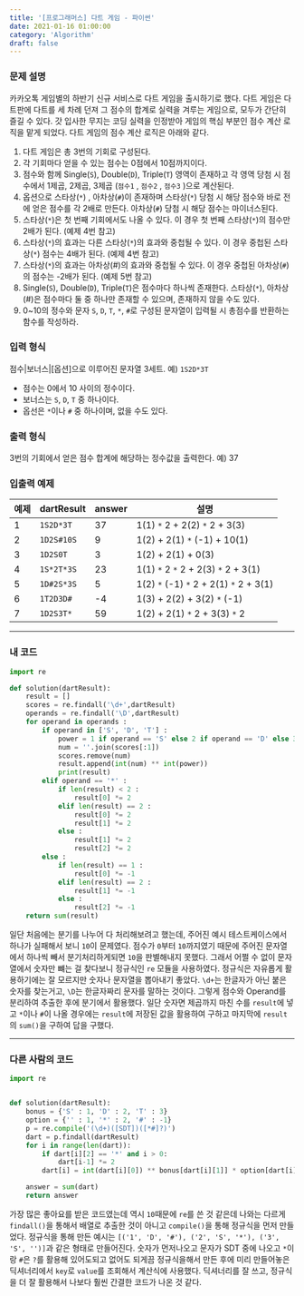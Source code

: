 ```yaml
---
title: '[프로그래머스] 다트 게임 - 파이썬'
date: 2021-01-16 01:00:00
category: 'Algorithm'
draft: false
---
```


### 문제 설명

카카오톡 게임별의 하반기 신규 서비스로 다트 게임을 출시하기로 했다. 다트 게임은 다트판에 다트를 세 차례 던져 그 점수의 합계로 실력을 겨루는 게임으로, 모두가 간단히 즐길 수 있다.
갓 입사한 무지는 코딩 실력을 인정받아 게임의 핵심 부분인 점수 계산 로직을 맡게 되었다. 다트 게임의 점수 계산 로직은 아래와 같다.

1. 다트 게임은 총 3번의 기회로 구성된다.
2. 각 기회마다 얻을 수 있는 점수는 0점에서 10점까지이다.
3. 점수와 함께 Single(`S`), Double(`D`), Triple(`T`) 영역이 존재하고 각 영역 당첨 시 점수에서 1제곱, 2제곱, 3제곱 (`점수1` , `점수2` , `점수3` )으로 계산된다.
4. 옵션으로 스타상(`*`) , 아차상(`#`)이 존재하며 스타상(`*`) 당첨 시 해당 점수와 바로 전에 얻은 점수를 각 2배로 만든다. 아차상(`#`) 당첨 시 해당 점수는 마이너스된다.
5. 스타상(`*`)은 첫 번째 기회에서도 나올 수 있다. 이 경우 첫 번째 스타상(`*`)의 점수만 2배가 된다. (예제 4번 참고)
6. 스타상(`*`)의 효과는 다른 스타상(`*`)의 효과와 중첩될 수 있다. 이 경우 중첩된 스타상(`*`) 점수는 4배가 된다. (예제 4번 참고)
7. 스타상(`*`)의 효과는 아차상(#)의 효과와 중첩될 수 있다. 이 경우 중첩된 아차상(`#`)의 점수는 -2배가 된다. (예제 5번 참고)
8. Single(`S`), Double(`D`), Triple(`T`)은 점수마다 하나씩 존재한다.
   스타상(`*`), 아차상(#)은 점수마다 둘 중 하나만 존재할 수 있으며, 존재하지 않을 수도 있다.
9. 0~10의 정수와 문자 `S`, `D`, `T`, `*`, `#`로 구성된 문자열이 입력될 시 총점수를 반환하는 함수를 작성하라.

### 입력 형식

점수|보너스|[옵션]으로 이루어진 문자열 3세트.
예) `1S2D*3T`

- 점수는 0에서 10 사이의 정수이다.
- 보너스는 `S`, `D`, `T` 중 하나이다.
- 옵선은 `*`이나 `#` 중 하나이며, 없을 수도 있다.

### 출력 형식

3번의 기회에서 얻은 점수 합계에 해당하는 정수값을 출력한다.
예) 37

### 입출력 예제

| 예제 | dartResult | answer | 설명                                    |
| ---- | ---------- | ------ | --------------------------------------- |
| 1    | `1S2D*3T`  | 37     | 1(1) `*` 2 + 2(2) `*` 2 + 3(3)          |
| 2    | `1D2S#10S` | 9      | 1(2) + 2(1) `*` (-1) + 10(1)            |
| 3    | `1D2S0T`   | 3      | 1(2) + 2(1) + 0(3)                      |
| 4    | `1S*2T*3S` | 23     | 1(1) `*` 2 `*` 2 + 2(3) `*` 2 + 3(1)    |
| 5    | `1D#2S*3S` | 5      | 1(2) `*` (-1) `*` 2 + 2(1) `*` 2 + 3(1) |
| 6    | `1T2D3D#`  | -4     | 1(3) + 2(2) + 3(2) `*` (-1)             |
| 7    | `1D2S3T*`  | 59     | 1(2) + 2(1) `*` 2 + 3(3) `*` 2          |

---

### 내 코드

```python
import re

def solution(dartResult):
    result = []
    scores = re.findall('\d+',dartResult)
    operands = re.findall('\D',dartResult)
    for operand in operands :
        if operand in ['S', 'D', 'T'] :
            power = 1 if operand == 'S' else 2 if operand == 'D' else 3
            num = ''.join(scores[:1])
            scores.remove(num)
            result.append(int(num) ** int(power))
            print(result)
        elif operand == '*' :
            if len(result) < 2 :
                result[0] *= 2
            elif len(result) == 2 :
                result[0] *= 2
                result[1] *= 2
            else :
                result[1] *= 2
                result[2] *= 2
        else :
            if len(result) == 1 :
                result[0] *= -1
            elif len(result) == 2 :
                result[1] *= -1
            else :
                result[2] *= -1
    return sum(result)
```

일단 처음에는 분기를 나누어 다 처리해보려고 했는데, 주어진 예시 테스트케이스에서 하나가 실패해서 보니 `10`이 문제였다. 점수가 `0`부터 `10`까지였기 때문에 주어진 문자열에서 하나씩 빼서 분기처리하게되면 `10`을 판별해내지 못했다. 그래서 어쩔 수 없이 문자열에서 숫자만 뺴는 걸 찾다보니 정규식인 `re` 모듈을 사용하였다. 정규식은 자유롭게 활용하기에는 잘 모르지만 숫자나 문자열을 뽑아내기 좋았다. `\d+`는 한글자가 아닌 붙은 숫자를 찾는거고, `\D`는 한글자짜리 문자를 말하는 것이다. 그렇게 점수와 Operand를 분리하여 추출한 후에 분기에서 활용했다. 일단 숫자면 제곱까지 마친 수를 `result`에 넣고 `*`이나 `#`이 나올 경우에는 `result`에 저장된 값을 활용하여 구하고 마지막에 `result`의 `sum()`을 구하여 답을 구했다.

---

### 다른 사람의 코드

```python
import re


def solution(dartResult):
    bonus = {'S' : 1, 'D' : 2, 'T' : 3}
    option = {'' : 1, '*' : 2, '#' : -1}
    p = re.compile('(\d+)([SDT])([*#]?)')
    dart = p.findall(dartResult)
    for i in range(len(dart)):
        if dart[i][2] == '*' and i > 0:
            dart[i-1] *= 2
        dart[i] = int(dart[i][0]) ** bonus[dart[i][1]] * option[dart[i][2]]

    answer = sum(dart)
    return answer

```

가장 많은 좋아요를 받은 코드였는데 역시 `10`때문에 `re`를 쓴 것 같은데 나와는 다르게 `findall()`을 통해서 배열로 추출한 것이 아니고 `compile()`을 통해 정규식을 먼저 만들었다. 정규식을 통해 만든 예시는 `[('1', 'D', '#'), ('2', 'S', '*'), ('3', 'S', '')]`과 같은 형태로 만들어진다. 숫자가 먼저나오고 문자가 SDT 중에 나오고 `*`이랑 `#`은 `?`를 활용해 있어도되고 없어도 되게끔 정규식을해서 만든 후에 미리 만들어놓은 딕셔너리에서 `key`로 `value`를 조회해서 계산식에 사용했다. 딕셔너리를 잘 쓰고, 정규식을 더 잘 활용해서 나보다 훨씬 간결한 코드가 나온 것 같다.
